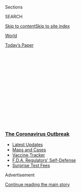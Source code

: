 <div id="app">

<div>

<div>

<div>

<div class="NYTAppHideMasthead css-1q2w90k e1suatyy0">

<div class="section css-ui9rw0 e1suatyy2">

<div class="css-eph4ug er09x8g0">

<div class="css-6n7j50">

</div>

<span class="css-1dv1kvn">Sections</span>

<div class="css-10488qs">

<span class="css-1dv1kvn">SEARCH</span>

</div>

[Skip to content](#site-content)[Skip to site
index](#site-index)

</div>

<div id="masthead-section-label" class="css-1wr3we4 eaxe0e00">

[World](https://www.nytimes3xbfgragh.onion/section/world)

</div>

<div class="css-10698na e1huz5gh0">

</div>

</div>

<div id="masthead-bar-one" class="section hasLinks css-15hmgas e1csuq9d3">

<div class="css-uqyvli e1csuq9d0">

</div>

<div class="css-1uqjmks e1csuq9d1">

</div>

<div class="css-9e9ivx">

[](https://myaccount.nytimes3xbfgragh.onion/auth/login?response_type=cookie&client_id=vi)

</div>

<div class="css-1bvtpon e1csuq9d2">

[Today’s
Paper](https://www.nytimes3xbfgragh.onion/section/todayspaper)

</div>

</div>

</div>

</div>

<div data-aria-hidden="false">

<div id="site-content" data-role="main">

<div>

<div class="css-1aor85t" style="opacity:0.000000001;z-index:-1;visibility:hidden">

<div class="css-1hqnpie">

<div class="css-epjblv">

<span class="css-17xtcya">[World](/section/world)</span><span class="css-x15j1o">|</span><span class="css-fwqvlz">Covid-19
Live Updates: Political Appointees Meddled in C.D.C.’s ‘Holiest of the
Holy’ Health
Reports</span>

</div>

<div class="css-k008qs">

<div class="css-1iwv8en">

<span class="css-18z7m18"></span>

<div>

</div>

</div>

<span class="css-1n6z4y">https://nyti.ms/3bZ2zNy</span>

<div class="css-1705lsu">

<div class="css-4xjgmj">

<div class="css-4skfbu" data-role="toolbar" data-aria-label="Social Media Share buttons, Save button, and Comments Panel with current comment count" data-testid="share-tools">

  - 
  - 
  - 
  - 
    
    <div class="css-6n7j50">
    
    </div>

  - 

</div>

</div>

</div>

</div>

</div>

</div>

<div class="css-13pd83m">

<div class="css-l9svim">

### [<span class="css-pa1jbp"><span class="css-1rxm0ex">The Coronavirus</span><span class="css-1rxm0ex"> Outbreak</span></span>](https://www.nytimes3xbfgragh.onion/news-event/coronavirus?name=styln-coronavirus&region=TOP_BANNER&block=storyline_menu_recirc&action=click&pgtype=Article&impression_id=22545620-f52c-11ea-a21f-29f6111ec990&variant=undefined)

  - <span class="css-1qkutce">[Latest
    Updates](https://www.nytimes3xbfgragh.onion/2020/09/12/world/covid-19-coronavirus.html?name=styln-coronavirus&region=TOP_BANNER&block=storyline_menu_recirc&action=click&pgtype=Article&impression_id=22547d30-f52c-11ea-a21f-29f6111ec990&variant=undefined)</span>
  - <span class="css-1qkutce">[Maps and
    Cases](https://www.nytimes3xbfgragh.onion/interactive/2020/us/coronavirus-us-cases.html?name=styln-coronavirus&region=TOP_BANNER&block=storyline_menu_recirc&action=click&pgtype=Article&impression_id=2254a440-f52c-11ea-a21f-29f6111ec990&variant=undefined)</span>
  - <span class="css-1qkutce">[Vaccine
    Tracker](https://www.nytimes3xbfgragh.onion/interactive/2020/science/coronavirus-vaccine-tracker.html?name=styln-coronavirus&region=TOP_BANNER&block=storyline_menu_recirc&action=click&pgtype=Article&impression_id=2254cb50-f52c-11ea-a21f-29f6111ec990&variant=undefined)</span>
  - <span class="css-1qkutce">[F.D.A. Regulators’
    Self-Defense](https://www.nytimes3xbfgragh.onion/2020/09/10/us/politics/fda-coronavirus-vaccine.html?name=styln-coronavirus&region=TOP_BANNER&block=storyline_menu_recirc&action=click&pgtype=Article&impression_id=2254cb51-f52c-11ea-a21f-29f6111ec990&variant=undefined)</span>
  - <span class="css-1qkutce">[Surprise Test
    Fees](https://www.nytimes3xbfgragh.onion/2020/09/09/upshot/coronavirus-surprise-test-fees.html?name=styln-coronavirus&region=TOP_BANNER&block=storyline_menu_recirc&action=click&pgtype=Article&impression_id=2254cb52-f52c-11ea-a21f-29f6111ec990&variant=undefined)</span>

</div>

</div>

<div id="top-wrapper" class="css-1sy8kpn">

<div id="top-slug" class="css-l9onyx">

Advertisement

</div>

[Continue reading the main
story](#after-top)

<div class="ad top-wrapper" style="text-align:center;height:100%;display:block;min-height:250px">

<div id="top" class="place-ad" data-position="top" data-size-key="top">

</div>

</div>

<div id="after-top">

</div>

</div>

<div id="sponsor-wrapper" class="css-1hyfx7x">

<div id="sponsor-slug" class="css-19vbshk">

Supported by

</div>

[Continue reading the main
story](#after-sponsor)

<div id="sponsor" class="ad sponsor-wrapper" style="text-align:center;height:100%;display:block">

</div>

<div id="after-sponsor">

</div>

</div>

<div class="css-14oxmzc edomiq20">

<div class="css-40v4b6">

<span class="css-sgss5">LIVE UPDATES</span>

</div>

<span>Updated </span>

<div class="css-ki347z">

<span class="css-1656jku">Sept. 12, 2020, 2:53 p.m.
ET</span><span class="css-xwx5dt"></span>

</div>

<span class="css-1dv1kvn" data-aria-live="polite">Sept. 12, 2020, 2:53
p.m.
ET</span>

</div>

<div class="css-1vkm6nb ehdk2mb0">

# Covid-19 Live Updates: Political Appointees Meddled in C.D.C.’s ‘Holiest of the Holy’ Health Reports

</div>

AstraZeneca’s vaccine trials resume in Britain after a safety
review.<span class="css-8l6xbc evw5hdy0"> </span>A new study showed that
children infected in child-care, some asymptomatic, spread the virus to
their families.

<div class="css-192lewg e1oheyly0">

Right Now

Officials in North Dakota reported more than 460 new cases, its
single-day record, and West Virginia, which has had one of the lowest
per capita rates of cases in the U.S., also hit a record, with more than
340
cases.

</div>

<div class="section meteredContent css-1r7ky0e" name="articleBody" itemprop="articleBody">

<div class="css-19qgada">

### Here’s what you need to know:

  - [Trump appointees at the Health and Human Services Department have
    meddled in the C.D.C.’s weekly disease reports.](#link-472a891e)
  - [AstraZeneca’s vaccine trials are resuming after a safety review,
    but only in Britain.](#link-42324357)
  - [A Utah study reports that children infected in child-care spread
    the virus to their households.](#link-5e5e617e)
  - [‘A nightmare’: Those who battled Covid-19’s first wave at Brooklyn
    Hospital reflect as they brace for a
    second.<span class="css-8l6xbc evw5hdy0"> </span>](#link-4f963cde)
  - [Protests grow over New Zealand’s continued lockdown
    measures.](#link-5489dc38)
  - [How has the pandemic affected people’s honesty?](#link-6ba08dd2)
  - [Canada reports zero Covid-19 deaths in a 24-hour
    period.](#link-2e6d7d13)

</div>

<div class="css-79elbk" data-testid="photoviewer-wrapper">

<div class="css-z3e15g" data-testid="photoviewer-wrapper-hidden">

</div>

<div class="css-1a48zt4 ehw59r15" data-testid="photoviewer-children">

![<span class="css-16f3y1r e13ogyst0" data-aria-hidden="true">Michael
Caputo, a Republican political operative and former Trump campaign
official, was installed by the White House as the top spokesman at the
Department of Health and Human Services in
April. </span><span class="css-cnj6d5 e1z0qqy90" itemprop="copyrightHolder"><span class="css-1ly73wi e1tej78p0">Credit...</span><span>Mark
Wilson/Getty
Images</span></span>](https://static01.graylady3jvrrxbe.onion/images/2020/09/12/us/12virus-briefing-cdc-lede/12virus-briefing-cdc-lede-articleLarge.jpg?quality=75&auto=webp&disable=upscale)

</div>

</div>

<div class="css-1fanzo5 StoryBodyCompanionColumn">

<div class="css-53u6y8">

## 

<div id="link-472a891e" class="css-105iojl">

</div>

<div>

<span height="1"></span>

</div>

Trump appointees at the Health and Human Services Department have
meddled in the C.D.C.’s weekly disease reports.

Political appointees at the Department of Health and Human Services have
repeatedly asked the Centers for Disease Control and Prevention to
revise, delay and even scuttle reports on the coronavirus that they
believed were unflattering to President Trump.

Current and former senior health officials with direct knowledge of
phone calls, emails and other communication between the agencies
confirmed on Saturday [a report in
Politico](https://www.politico.com/news/2020/09/11/exclusive-trump-officials-interfered-with-cdc-reports-on-covid-19-412809)
late Friday that the C.D.C.’s public Morbidity and Mortality Weekly
Reports have been targeted by senior officials in the Health and Human
Services’ communications office.

The reports, which one former top health official called the “holiest of
the holy” in agency literature, are written largely for scientists and
public health experts, to update them on trends in infectious diseases,
not only the coronavirus<span class="css-8l6xbc evw5hdy0"> </span>but
also other outbreaks around the country. They are guarded so closely by
agency staff that political appointees only see them just before they
are published.

The reports became the subject of intense scrutiny this summer by
Michael Caputo, a Republican political operative and former Trump
campaign official the White House<span class="css-8l6xbc evw5hdy0">
</span>[installed as the top
spokesman](https://www.nytimes3xbfgragh.onion/2020/04/16/us/politics/michael-caputo-hhs.html)
at the department<span class="css-8l6xbc evw5hdy0"> </span>in April,
despite his having no background in health.

</div>

</div>

<div class="css-1fanzo5 StoryBodyCompanionColumn">

<div class="css-53u6y8">

Mr. Caputo himself said on Saturday the Politico’s report was largely
accurate, but he denied that there was any overt pressure involved. He
said that the primary person involved in critiquing the reports, Paul
Alexander, an assistant professor of health research at McMaster
University in Canada whom<span class="css-8l6xbc evw5hdy0"> </span>he
hired to advise<span class="css-8l6xbc evw5hdy0"> </span>him on the
science of the pandemic, simply offered direct reactions to the drafts
of the C.D.C.’s Morbidity and Mortality Weekly Reports.

“He digs into these M.M.W.R.s and makes his position known, and his
position isn’t popular with the career scientists sometimes,” Mr. Caputo
said of Mr. Alexander. “That’s called science. Disagreement is science.
Nobody has been ever ordered to do anything. Some changes have been
accepted, most have been rejected. It’s my understanding that that’s how
science is played.”

In emails obtained by Politico and confirmed to The Times by a health
official with direct knowledge of them, Mr. Alexander accused C.D.C.
scientists of attempting to “hurt the president,” referring to the
weekly reports as “hit pieces on the administration.” Mr. Alexander
asked Dr. Robert R. Redfield, the C.D.C. director, to edit reports that
had already been published that he believed overstated the risks of the
virus for children and undermined the administration’s efforts to
encourage school reopenings.

The meddling from H.H.S. concerned Dr. Redfield, according to one former
senior health official, who often pushed back when Mr. Caputo called to
pester him about the reports.

</div>

</div>

<div class="css-1fanzo5 StoryBodyCompanionColumn">

<div class="css-53u6y8">

Inside the C.D.C., employees expressed outrage and demoralization on
Saturday over the reports of
interference.

</div>

</div>

<div>

</div>

<div id="virus-dashboard-promo-article" class="section interactive-content interactive-size-scoop css-174j8de" data-id="100000007209771">

<div class="css-17ih8de interactive-body" data-sourceid="100000007209771">

<div id="g-2020-03-16-coronavirus-maps-embed" class="g-story g-freebird g-max-limit" data-prd-dropzone-below-masthead="100000006938224" data-preview-slug="2020-03-16-coronavirus-maps">

<div class="g-asset g-svelte g-article-embed-dashboard" style="max-width: 1200px">

<div class="g-svelte" data-component="1">

<div class="dashboard svelte-18urhxx">

## [Tracking the Coronavirus ›](https://www.nytimes3xbfgragh.onion/interactive/2020/us/coronavirus-us-cases.html)

<div class="grid svelte-18urhxx">

<div class="section svelte-18urhxx">

[](https://www.nytimes3xbfgragh.onion/interactive/2020/us/coronavirus-us-cases.html)

<table>
<colgroup>
<col style="width: 25%" />
<col style="width: 25%" />
<col style="width: 25%" />
<col style="width: 25%" />
</colgroup>
<thead>
<tr class="header">
<th><strong>United States ›</strong></th>
<th>On Sept. 11</th>
<th>14-day<br />
change</th>
<th>Trend</th>
</tr>
</thead>
<tbody>
<tr class="odd">
<td>New cases</td>
<td>47,646</td>
<td>–17%</td>
<td><div class="chart-container svelte-17tqmls" style="color: #cc0000">

</div></td>
</tr>
<tr class="even">
<td>New deaths</td>
<td>1,224</td>
<td>–20%</td>
<td><div class="chart-container svelte-17tqmls" style="color: #333">

</div></td>
</tr>
</tbody>
</table>

</div>

<div class="section charts-wrapper svelte-18urhxx">

<div class="rising">

### Where cases are **highest** per capita

<div class="state-grid svelte-1k2jhqw">

[](https://www.nytimes3xbfgragh.onion/interactive/2020/us/north-dakota-coronavirus-cases.html)

<div class="chart-container svelte-1k2jhqw">

</div>

N.D.
[](https://www.nytimes3xbfgragh.onion/interactive/2020/us/south-dakota-coronavirus-cases.html)

<div class="chart-container svelte-1k2jhqw">

</div>

S.D.
[](https://www.nytimes3xbfgragh.onion/interactive/2020/us/missouri-coronavirus-cases.html)

<div class="chart-container svelte-1k2jhqw">

</div>

Mo.
[](https://www.nytimes3xbfgragh.onion/interactive/2020/us/iowa-coronavirus-cases.html)

<div class="chart-container svelte-1k2jhqw">

</div>

Iowa
[](https://www.nytimes3xbfgragh.onion/interactive/2020/us/arkansas-coronavirus-cases.html)

<div class="chart-container svelte-1k2jhqw">

</div>

Ark.
[](https://www.nytimes3xbfgragh.onion/interactive/2020/us/oklahoma-coronavirus-cases.html)

<div class="chart-container svelte-1k2jhqw">

</div>

Okla.
[](https://www.nytimes3xbfgragh.onion/interactive/2020/us/tennessee-coronavirus-cases.html)

<div class="chart-container svelte-1k2jhqw">

</div>

Tenn.
[](https://www.nytimes3xbfgragh.onion/interactive/2020/us/alabama-coronavirus-cases.html)

<div class="chart-container svelte-1k2jhqw">

</div>

Ala.
[](https://www.nytimes3xbfgragh.onion/interactive/2020/us/wisconsin-coronavirus-cases.html)

<div class="chart-container svelte-1k2jhqw">

</div>

Wis.
[](https://www.nytimes3xbfgragh.onion/interactive/2020/us/kansas-coronavirus-cases.html)

<div class="chart-container svelte-1k2jhqw">

</div>

Kan.
[](https://www.nytimes3xbfgragh.onion/interactive/2020/us/nebraska-coronavirus-cases.html)

<div class="chart-container svelte-1k2jhqw">

</div>

Neb.
[](https://www.nytimes3xbfgragh.onion/interactive/2020/us/south-carolina-coronavirus-cases.html)

<div class="chart-container svelte-1k2jhqw">

</div>

S.C.

</div>

</div>

</div>

<div class="section svelte-18urhxx">

<div class="maps svelte-1o24jha">

[](https://www.nytimes3xbfgragh.onion/interactive/2020/us/coronavirus-us-cases.html)

### U.S. hot spots ›

![US coronavirus
cases](https://static01.graylady3jvrrxbe.onion/newsgraphics/2020/03/16/coronavirus-maps/dc9015512110e68e5a8253678d9addff3b2167f7/images/orphan_usa-threeByTwoSmallAt2X.png)
[](https://www.nytimes3xbfgragh.onion/interactive/2020/us/covid-college-cases-tracker.html)

### College cases ›

![Worldwide coronavirus
cases](https://static01.graylady3jvrrxbe.onion/newsgraphics/2020/03/16/coronavirus-maps/dc9015512110e68e5a8253678d9addff3b2167f7/images/orphan_colleges-threeByTwoSmallAt2X.png)

</div>

</div>

</div>

</div>

</div>

</div>

</div>

</div>

</div>

<div class="css-1fanzo5 StoryBodyCompanionColumn">

<div class="css-53u6y8">

## 

<div id="link-42324357" class="css-105iojl">

</div>

<div>

<span height="1"></span>

</div>

AstraZeneca’s vaccine trials are resuming after a safety review, but
only in
Britain.

</div>

</div>

<div class="css-79elbk" data-testid="photoviewer-wrapper">

<div class="css-z3e15g" data-testid="photoviewer-wrapper-hidden">

</div>

<div class="css-1a48zt4 ehw59r15" data-testid="photoviewer-children">

<div class="css-1xdhyk6 erfvjey0">

<span class="css-1ly73wi e1tej78p0">Image</span>

<div class="css-zjzyr8">

<div data-testid="lazyimage-container" style="height:257.77777777777777px">

</div>

</div>

</div>

<span class="css-16f3y1r e13ogyst0" data-aria-hidden="true">A laboratory
technician on Friday at an Italian vaccine manufacturing facility near
Rome on Friday. The manufacturer, Catalent Biologics, is preparing for
large-scale production and packaging in the event that the vaccine being
worked on by AstraZenaca and Oxford University is
approved. </span><span class="css-cnj6d5 e1z0qqy90" itemprop="copyrightHolder"><span class="css-1ly73wi e1tej78p0">Credit...</span><span>Vincenzo
Pinto/Agence France-Presse — Getty Images</span></span>

</div>

</div>

<div class="css-1fanzo5 StoryBodyCompanionColumn">

<div class="css-53u6y8">

The University of Oxford said it was moving ahead in the United Kingdom
with trials of a coronavirus vaccine it developed in partnership with
the pharmaceutical company AstraZeneca, after passing a safety review
that was prompted when a participant in the United Kingdom appeared to
have developed a serious neurological condition.

The trials were placed on hold less than a week ago, as researchers
[investigated](Http://www.nytimes3xbfgragh.onion/2020/09/08/health/coronavirus-astrazeneca-vaccine-safety.html)
whether the vaccine may have been the cause. A safety panel reviewed the
findings and notified the government’s Medicines Health Regulatory
Authority, which then confirmed it was safe to restart the trials in
Britain.

A statement from the university on Saturday did not mention the
prospects for trials that have been suspended held in India, Brazil,
South Africa and the United States.

The statement also did not offer any clarity about the patient’s
condition. “We cannot disclose medical information about the illness for
reasons of participant
confidentiality,”<span class="css-8l6xbc evw5hdy0"> </span>the
statement said. [A statement from
AstraZeneca](https://www.astrazeneca.com/media-centre/press-releases/2020/covid-19-vaccine-azd1222-clinical-trials-resumed-in-the-uk.html)
added that the relevant information would be shared with “all trial
investigators and participants” and would also “be disclosed on global
clinical registries, according to the clinical trial and regulatory
standards.”

</div>

</div>

<div class="css-1fanzo5 StoryBodyCompanionColumn">

<div class="css-53u6y8">

To date, roughly 18,000 individuals worldwide have already received this
particular vaccine.<span class="css-8l6xbc evw5hdy0"> </span>AstraZeneca
is one of just three companies with vaccines in late-stage clinical
trials in the United States.

While late-stage trials are designed to test whether vaccines are indeed
safe across large populations, the university said it anticipated that
some participants would experience adverse effects.

<div id="NYT_MAIN_CONTENT_1_REGION" class="css-9tf9ac">

<div>

</div>

</div>

“In large trials such as this, it is expected that some participants
will become unwell and every case must be carefully evaluated to ensure
careful assessment of safety,” it [said in a
statement](https://covid19vaccinetrial.co.uk/trial-resumes).

Scientists largely [praised AstraZeneca’s
decision](https://www.nytimes3xbfgragh.onion/2020/09/10/health/covid-astrazeneca-vaccine-trans.html)
to pause trials and defer to a thorough review by an independent board
of experts. The suspension appeared to be the second time that
AstraZeneca has halted vaccine trials because of questions surrounding
severe neurological symptoms in
recipients.

</div>

</div>

<div class="css-1sngw6j">

[](https://www.nytimes3xbfgragh.onion/interactive/2020/science/coronavirus-vaccine-tracker.html)

<div class="css-1eoytci">

![](https://static01.graylady3jvrrxbe.onion/images/2020/09/10/us/coronavirus-vaccine-tracker-promo-1599751853248/coronavirus-vaccine-tracker-promo-1599751853248-articleLarge.png)

</div>

<div class="css-1rha1bf">

## Coronavirus Vaccine Tracker

A look at all the vaccines that have reached trials in humans.

</div>

</div>

<div class="css-1fanzo5 StoryBodyCompanionColumn">

<div class="css-53u6y8">

## 

<div id="link-5e5e617e" class="css-105iojl">

</div>

<div>

<span height="1"></span>

</div>

A Utah study reports that children infected in child-care spread the
virus to their
households.

</div>

</div>

<div class="css-79elbk" data-testid="photoviewer-wrapper">

<div class="css-z3e15g" data-testid="photoviewer-wrapper-hidden">

</div>

<div class="css-1a48zt4 ehw59r15" data-testid="photoviewer-children">

<div class="css-1xdhyk6 erfvjey0">

<span class="css-1ly73wi e1tej78p0">Image</span>

<div class="css-zjzyr8">

<div data-testid="lazyimage-container" style="height:257.77777777777777px">

</div>

</div>

</div>

<span class="css-16f3y1r e13ogyst0" data-aria-hidden="true">A teacher
directs students in the library at Freedom Preparatory Academy on
Thursday in Provo,
Utah.</span><span class="css-cnj6d5 e1z0qqy90" itemprop="copyrightHolder"><span class="css-1ly73wi e1tej78p0">Credit...</span><span>George
Frey/Agence France-Presse — Getty Images</span></span>

</div>

</div>

<div class="css-1fanzo5 StoryBodyCompanionColumn">

<div class="css-53u6y8">

A [report](https://www.cdc.gov/mmwr/volumes/69/wr/mm6937e3.htm)
published Friday by the Centers for Disease Control and Prevention found
that young children at three child-care facilities in Utah transmitted
the virus to staff members, family and the surrounding community, even
while some of the children were asymptomatic.

</div>

</div>

<div class="css-1fanzo5 StoryBodyCompanionColumn">

<div class="css-53u6y8">

The findings undermine some previous assertions about the likelihood
that the very young could spread the virus.
[Studies](https://www.nytimes3xbfgragh.onion/2020/07/18/health/coronavirus-children-schools.html#:~:text=A%20large%20new%20study%20from,as%20well%20as%20adults%20do)
from South Korea and other countries have suggested that children under
10 are less likely to spread the virus than adults.

The new research, published Friday, traced cases at three Salt Lake City
facilities, including one in which an 8-month-old contracted the virus
and transmitted it to both parents.

Researchers reviewed the contact-tracing data related to outbreaks at
the child-care facilities between April 1 and July 10. The study found
that during that time at least 184 people, 74 adults and 110 children,
had been exposed to someone with the virus in those facilities. At two
of the facilities, the children were all younger than 10; the third had
an age range up to 13.

Of the 184 people exposed, 31 later tested positive for the virus,
including 13 children.<span class="css-8l6xbc evw5hdy0"> </span>The
study reported that 12 of those children had passed the virus along to
at least 12 of their 46 contacts outside the centers. “Six of these
cases occurred in mothers and three in siblings of the pediatric
patients,” the study said. At least one parent was hospitalized.

The study had several critical limitations:

  - The source of an outbreak at one of the facilities was never found,
    making it impossible to determine if transmission can be attributed
    to the facility or to general community spread.

<!-- end list -->

  - The testing strategy changed over time. For at least part of the
    study only symptomatic individuals were tested, which may have led
    to an undercount of cases.

  - Each of the three facilities was closed for some portion of the
    study period, during a statewide lockdown, limiting is use in
    suggesting patterns for child-care facilities at large.

Between April and July 10, when the study was conducted, guidance from
public health experts shifted drastically, most notably regarding face
coverings. In Utah, a mask mandate was not issued until July 23 and
[never applied to “children in a child-care
setting.”](https://governor.utah.gov/wp-content/uploads/sites/40/2020/07/EO-2020-45-Extending-Face-Coverings-Requirement-in-State-Facilities.pdf)

The study’s authors recommended that workers at child-care facilities
wear masks at all times, especially when children are too young to wear
them, and emphasized the importance of regular testing with timely
results.

</div>

</div>

<div>

</div>

<div class="css-1fanzo5 StoryBodyCompanionColumn">

<div class="css-53u6y8">

## 

<div id="link-4f963cde" class="css-105iojl">

</div>

<div>

<span height="1"></span>

</div>

‘A nightmare’: Those who battled Covid-19’s first wave at Brooklyn
Hospital reflect as they brace for a
second.<span class="css-8l6xbc evw5hdy0">
</span>

</div>

</div>

<div class="css-79elbk" data-testid="photoviewer-wrapper">

<div class="css-z3e15g" data-testid="photoviewer-wrapper-hidden">

</div>

<div class="css-1a48zt4 ehw59r15" data-testid="photoviewer-children">

<div class="css-1xdhyk6 erfvjey0">

<span class="css-1ly73wi e1tej78p0">Image</span>

<div class="css-zjzyr8">

<div data-testid="lazyimage-container" style="height:257.77777777777777px">

</div>

</div>

</div>

<span class="css-16f3y1r e13ogyst0" data-aria-hidden="true">Anna
Markovinovic is a nurse in the Neonatal Intensive Care Unit at The
Brooklyn Hospital Center in New
York.</span><span class="css-cnj6d5 e1z0qqy90" itemprop="copyrightHolder"><span class="css-1ly73wi e1tej78p0">Credit...</span><span>Victor
J. Blue for The New York Times</span></span>

</div>

</div>

<div class="css-1fanzo5 StoryBodyCompanionColumn">

<div class="css-53u6y8">

During the surge of Covid-19 cases this spring that filled the Brooklyn
Hospital Center’s emergency room and intensive care unit with the
critically ill and the dying, the staff went in day after day, trying to
save as many lives as they could.

A photographer for The Times, Victor J. Blue, created a series of
portraits of these hospital workers during that grueling first wave. He
and Sheri Fink, the reporter who spent days inside the hospital then,
later interviewed them with a colleague, Catrin Einhorn, as they braced
for a second wave.

From the doctors and nurses to the workers serving behind the scenes,
all [understood their roles were both critical and potentially
fatal](https://www.nytimes3xbfgragh.onion/2020/09/11/nyregion/coronavirus-brooklyn-hospital-workers.html).
Fighting the pandemic required sacrifice and courage from workers of all
stripes, in the laundry room and the supply depot, the laboratory and
the security desk, all the way to the chief executive’s office.

Many spoke in battle metaphors. The virus seemed to come from all sides,
they said, and threatened to spare no one. They talked about the front
line, and being called to duty, and “training for war.”

“Even when I think about it right now,” said Dr. Kiran Zaman, a critical
care fellow, “it gives me goosebumps. It was a very scary, very
overwhelming experience. It was a nightmare.”

</div>

</div>

<div>

</div>

<div class="css-1fanzo5 StoryBodyCompanionColumn">

<div class="css-53u6y8">

## 

<div id="link-5489dc38" class="css-105iojl">

</div>

<div>

<span height="1"></span>

</div>

Protests grow over New Zealand’s continued lockdown measures.

</div>

</div>

![<span class="css-16f3y1r e13ogyst0">More than 1,000 demonstrators
marched in Auckland, New Zealand, on Saturday to oppose the country’s
lingering coronavirus lockdown
measures.</span><span class="css-cch8ym"><span class="css-1dv1kvn">Credit</span><span class="css-cnj6d5 e1z0qqy90" itemprop="copyrightHolder"><span class="css-1ly73wi e1tej78p0">Credit...</span><span>Associated
Press</span></span></span>](https://static01.graylady3jvrrxbe.onion/images/2020/09/12/video/12vid-NZ-protest-still/12vid-NZ-protest-still-videoSixteenByNineJumbo1600.jpg)

<div class="css-1fanzo5 StoryBodyCompanionColumn">

<div class="css-53u6y8">

More than 1,000 protesters gathered in Auckland, New Zealand, on
Saturday for a “freedom rally” aimed at opposing the country’s lingering
lockdown — a demonstration that included a woman who, for critics of the
lockdown, has come to exemplify the harshness of the nation’s approach
to the pandemic.

Known simply as LK, the woman was sentenced last month to 14 days in
jail for leading her three children out of a quarantine facility to
attend a funeral for the children’s father after they had tested
negative for the virus. On Saturday, she appeared but did not speak.

“She is one New Zealander who has suffered a considerable loss because
of the government’s responses to Covid-19,” said one of the day’s
speakers.

Auckland is still under Alert Level 2.5, meaning that social gatherings
of more than 10 people are not allowed.

But with only two new cases of community transmission reported on
Saturday — and 108 active cases nationwide — critics are questioning
whether the New Zealand government has been too slow to ease
restrictions. Weekly protests against the lockdown have been growing.

“We want our rights and freedom back,” Jami-Lee Ross, a leader of
Advance NZ, a new fringe political party that says it stands for freedom
and sovereignty. He told the crowd that living in lockdown was “wrong
and needed to stop.”

</div>

</div>

<div class="css-1fanzo5 StoryBodyCompanionColumn">

<div class="css-53u6y8">

The authorities were mostly passive. As the crowd marched peacefully
through downtown Auckland, carrying signs and chanting “we do not
consent,” police officers wearing masks simply watched.

## 

<div id="link-6ba08dd2" class="css-105iojl">

</div>

<div>

<span height="1"></span>

</div>

How has the pandemic affected people’s
honesty?

</div>

</div>

<div class="css-79elbk" data-testid="photoviewer-wrapper">

<div class="css-z3e15g" data-testid="photoviewer-wrapper-hidden">

</div>

<div class="css-1a48zt4 ehw59r15" data-testid="photoviewer-children">

<div class="css-1xdhyk6 erfvjey0">

<span class="css-1ly73wi e1tej78p0">Image</span>

<div class="css-zjzyr8">

<div data-testid="lazyimage-container" style="height:253.91111111111113px">

</div>

</div>

</div>

<span class="css-16f3y1r e13ogyst0" data-aria-hidden="true">A recent
study found that U.S. adults who believed they had contracted the
coronavirus couldn’t always be counted on to be honest about their
symptoms.</span><span class="css-cnj6d5 e1z0qqy90" itemprop="copyrightHolder"><span class="css-1ly73wi e1tej78p0">Credit...</span><span>Jose
Luis Magana/Associated Press</span></span>

</div>

</div>

<div class="css-1fanzo5 StoryBodyCompanionColumn">

<div class="css-53u6y8">

A recent Brock University study of 451 adults ages 20 to 82 in the
United States found that people who believed they had contracted the
coronavirus weren’t always honest about it. Thirty-four percent of
participants who had tested positive said they had denied having
symptoms when asked by others, and 55 percent reported some level of
concealment of their symptoms.

Twenty-five percent of participants reported that they had in some way
concealed their physical distancing practices. That rate increased among
those with Covid-19, according to the study, [published last month in
The Journal of Health
Psychology](https://journals.sagepub.com/doi/10.1177/1359105320951603).

Women were more likely to disclose health symptoms than men were,
researchers said, and older adults were more honest about their virus
status and behaviors.

But the exact reasoning behind lying during the pandemic is complicated
and may be related to the environment, according to David M. Castro, a
psychotherapist and adjunct professor of psychology at Adelphi
University and the City College of New York.

“I think that so much is barred from someone right now,” Dr. Castro
said. “There’s a lot of loneliness, a lot of depression stemming from
loneliness.”

</div>

</div>

<div class="css-1fanzo5 StoryBodyCompanionColumn">

<div class="css-53u6y8">

Robert Feldman, a professor of psychological and brain sciences at the
University of Massachusetts Amherst and author of “[The Liar in Your
Life: The Way to Truthful
Relationships](https://www.hachettebookgroup.com/titles/robert-feldman/the-liar-in-your-life/9780446552196/),”
said his research showed that people typically tell three lies within
the first 10 minutes of meeting someone else.

“It’s part of what we do as members of society,” he said. “We tell
people that we’re feeling well when we’re not feeling so well.”

</div>

</div>

<div>

</div>

<div class="css-1fanzo5 StoryBodyCompanionColumn">

<div class="css-53u6y8">

GLOBAL ROUNDUP

## 

<div id="link-2e6d7d13" class="css-105iojl">

</div>

<div>

<span height="1"></span>

</div>

Canada reports zero Covid-19 deaths in a 24-hour
period.

</div>

</div>

<div class="css-79elbk" data-testid="photoviewer-wrapper">

<div class="css-z3e15g" data-testid="photoviewer-wrapper-hidden">

</div>

<div class="css-1a48zt4 ehw59r15" data-testid="photoviewer-children">

<div class="css-1xdhyk6 erfvjey0">

<span class="css-1ly73wi e1tej78p0">Image</span>

<div class="css-zjzyr8">

<div data-testid="lazyimage-container" style="height:259.06666666666666px">

</div>

</div>

</div>

<span class="css-16f3y1r e13ogyst0" data-aria-hidden="true">Waiting to
enter a coronavirus testing clinic in Montreal on
Monday.</span><span class="css-cnj6d5 e1z0qqy90" itemprop="copyrightHolder"><span class="css-1ly73wi e1tej78p0">Credit...</span><span>Graham
Hughes/The Canadian Press, via Associated Press</span></span>

</div>

</div>

<div class="css-1fanzo5 StoryBodyCompanionColumn">

<div class="css-53u6y8">

Canada reported zero deaths linked to Covid-19 in a 24-hour period on
Friday night, according to government data, even as the number of new
cases in the country has ticked slowly upward as [restrictions
ease](https://www.nytimes3xbfgragh.onion/2020/06/26/world/canada/canada-reopens-but-little-returns-to-the-old-ways.html)
and [schools
reopen](https://www.nytimes3xbfgragh.onion/reuters/2020/09/03/us/03reuters-health-coronavirus-canada-education.html)
for in-person classes.

There had been at least 135,600 confirmed coronavirus cases in Canada as
of Friday evening, [according to the
government](https://www.nytimes3xbfgragh.onion/interactive/2020/world/canada/canada-coronavirus-cases.html).
The number of new cases being reported daily has fallen significantly
from an early May peak of nearly 3,000 cases, and now averages a few
hundred a day. But as of Thursday, the average number of new daily cases
was up nearly 50 percent compared with a few weeks earlier.

Four Canadian provinces — Alberta, British Columbia, Ontario and Quebec
— account for most of the cases that the country has reported over the
past week. Those provinces also accounted for all of the 23 virus-deaths
reported over the same period. This week, Ontario, Canada’s most
populous province, said it would take a four-week “pause” before
considering loosening restrictions or allowing further economic
reopening.

</div>

</div>

<div class="css-1fanzo5 StoryBodyCompanionColumn">

<div class="css-53u6y8">

Canada has previously reported zero Covid-19 deaths in 24-hour periods,
although measuring that can be imprecise because of delays in reporting.
The average number of daily reported deaths over the past week is three.

In the United States, as of Thursday the average number of daily
reported deaths over the past week was 702.

Other pandemic developments around the world:

  - **India** again broke a record for daily new cases, reporting 97,750
    on Saturday, [according to a Times
    database](https://www.nytimes3xbfgragh.onion/interactive/2020/world/asia/india-coronavirus-cases.html).
    The previous record, set Friday, was 96,551.

## 

<div id="link-52626321" class="css-105iojl">

</div>

<div>

<span height="1"></span>

</div>

When film festivals require social distance, generating a buzz is tough
for smaller
productions.

</div>

</div>

<div class="css-79elbk" data-testid="photoviewer-wrapper">

<div class="css-z3e15g" data-testid="photoviewer-wrapper-hidden">

</div>

<div class="css-1a48zt4 ehw59r15" data-testid="photoviewer-children">

<div class="css-1xdhyk6 erfvjey0">

<span class="css-1ly73wi e1tej78p0">Image</span>

<div class="css-zjzyr8">

<div data-testid="lazyimage-container" style="height:257.77777777777777px">

</div>

</div>

</div>

<span class="css-16f3y1r e13ogyst0" data-aria-hidden="true">“Concrete
Cowboy” had its debut this week in a Los Angeles parking
lot.  </span><span class="css-cnj6d5 e1z0qqy90" itemprop="copyrightHolder"><span class="css-1ly73wi e1tej78p0">Credit...</span><span>Alex
Welsh for The New York Times</span></span>

</div>

</div>

<div class="css-1fanzo5 StoryBodyCompanionColumn">

<div class="css-53u6y8">

About 70 cars crammed into a downtown Los Angeles parking lot surrounded
by high rises and a smattering of food trucks on Thursday night to watch
“Concrete Cowboy,” a father-son film starring Idris Elba and set in
northern Philadelphia’s Black cowboy community.

In terms of movie premieres, it was unorthodox.

“It is a dream come true,” Ricky Staub, the 37-year-old white filmmaker
making his directorial debut, said while standing in front of a huge
screen. “I don’t know when you dream of releasing your movie it’s at a
drive-in, but I never dreamed that my first movie would be an all-Black
western set in Philly.”

Mr. Staub had ambitious plans when “Concrete Cowboy” landed coveted
spots in the Telluride and Toronto film festivals. The plans all changed
when Telluride was canceled because of the pandemic and Toronto opted
for a hybrid model that features in-person screenings for Canadian
audiences and a virtual version for everyone else.

For small indie films like “Concrete Cowboy,” the loss of traditional
film festivals means not having a chance to build word-of-mouth momentum
that could be the difference between becoming an unlikely Oscar darling
or another also-ran in the video-on-demand market.

</div>

</div>

<div class="css-1fanzo5 StoryBodyCompanionColumn">

<div class="css-53u6y8">

At the Venice Film Festival, held in person with certain safety
restrictions, “One Night in Miami” — the directorial debut of the
Oscar-winning actress Regina King — has already generated early awards
chatter. Amazon recently bought it in a bidding war.

</div>

</div>

<div>

</div>

<div class="css-1fanzo5 StoryBodyCompanionColumn">

<div class="css-53u6y8">

## 

<div id="link-73bbaf5" class="css-105iojl">

</div>

<div>

<span height="1"></span>

</div>

How China brought nearly 200 million students back to
school.

</div>

</div>

<div class="css-79elbk" data-testid="photoviewer-wrapper">

<div class="css-z3e15g" data-testid="photoviewer-wrapper-hidden">

</div>

<div class="css-1a48zt4 ehw59r15" data-testid="photoviewer-children">

<div class="css-1xdhyk6 erfvjey0">

<span class="css-1ly73wi e1tej78p0">Image</span>

<div class="css-zjzyr8">

<div data-testid="lazyimage-container" style="height:257.1333333333334px">

</div>

</div>

</div>

<span class="css-16f3y1r e13ogyst0" data-aria-hidden="true">Students at
Changchun Street Primary School in Wuhan, China, during a media tour
organized by the local authorities last
week.</span><span class="css-cnj6d5 e1z0qqy90" itemprop="copyrightHolder"><span class="css-1ly73wi e1tej78p0">Credit...</span><span>Hector
Retamal/Agence France-Presse — Getty Images</span></span>

</div>

</div>

<div class="css-1fanzo5 StoryBodyCompanionColumn">

<div class="css-53u6y8">

Under bright blue skies, nearly 2,000 students gathered this month for
the start of school at Hanyang No. 1 High School in Wuhan, the Chinese
city where the coronavirus first emerged.

Medical workers stood guard at school entrances, taking temperatures.
Administrative officials reviewed the students’ travel histories and
[coronavirus test
results](https://www.nytimes3xbfgragh.onion/2020/05/26/world/asia/coronavirus-wuhan-tests.html).
Local Communist Party cadres kept watch, making sure teachers followed
detailed instructions on hygiene and showed an “anti-epidemic spirit.”

“I’m not worried,” a music teacher at the school, Yang Meng, said in an
interview. “Wuhan is now the safest place.”

As countries around the world [struggle to safely reopen
schools](https://www.nytimes3xbfgragh.onion/2020/09/01/world/schools-reopen-globe-students.html),
China’s Communist Party is harnessing the power of its authoritarian
system to offer in-person learning for about 195 million students in
kindergarten through 12th grade at public schools.

</div>

</div>

<div class="css-1fanzo5 StoryBodyCompanionColumn">

<div class="css-53u6y8">

In many ways, China is applying the same heavy-handed model to reopen
schools that it has used to [bring the virus under
control](https://www.nytimes3xbfgragh.onion/2020/03/07/world/asia/china-coronavirus-cost.html).
To stop the epidemic, the authorities imposed [harsh
lockdowns](https://www.nytimes3xbfgragh.onion/2020/02/06/world/asia/coronavirus-china-wuhan-quarantine.html)
and deployed [invasive technologies to track
residents](https://www.nytimes3xbfgragh.onion/2020/05/26/technology/china-coronavirus-surveillance.html),
raising public anger in some places and concerns about the erosion of
privacy and civil liberties.

China’s leader, [Xi Jinping, said in a
speech](https://www.nytimes3xbfgragh.onion/2020/09/07/world/covid-19-coronavirus.html#link-adc17f7)
on Tuesday that the country’s progress in fighting the virus, including
the opening of schools, had “fully demonstrated the clear superiority of
Communist Party leadership and our socialist system.

“The Chinese system moves by itself,” said Yong Zhao, a scholar at the
University of Kansas who has studied education in China. “The system is
run like a military: It just goes for it, no matter what anyone thinks.”

</div>

</div>

<div>

</div>

<div class="css-1fanzo5 StoryBodyCompanionColumn">

<div class="css-53u6y8">

## 

<div id="link-347ca52" class="css-105iojl">

</div>

<div>

<span height="1"></span>

</div>

A federal unemployment program provokes growing concern about fraudulent
claims.

</div>

</div>

<div class="css-79elbk" data-testid="photoviewer-wrapper">

<div class="css-z3e15g" data-testid="photoviewer-wrapper-hidden">

</div>

<div class="css-1a48zt4 ehw59r15" data-testid="photoviewer-children">

<div class="css-1xdhyk6 erfvjey0">

<span class="css-1ly73wi e1tej78p0">Image</span>

<div class="css-zjzyr8">

<div data-testid="lazyimage-container" style="height:257.77777777777777px">

</div>

</div>

</div>

<span class="css-16f3y1r e13ogyst0" data-aria-hidden="true">More than 30
envelopes from the California unemployment office arrived at Barbara
Lamb’s vacant rental unit, all with unfamiliar
names.</span><span class="css-cnj6d5 e1z0qqy90" itemprop="copyrightHolder"><span class="css-1ly73wi e1tej78p0">Credit...</span><span>Jim
Wilson/The New York Times</span></span>

</div>

</div>

<div class="css-1fanzo5 StoryBodyCompanionColumn">

<div class="css-53u6y8">

California is at the center of increasing concerns about extensive fraud
in a federal program that provides unemployment benefits to freelancers,
part-time workers and others lacking a safety net in the pandemic.

At the same time, there is growing evidence of problems keeping track of
how many people are being paid through the program. The Labor Department
has reported about 15 million claims for benefits nationwide. A
comparison of state and federal records by The New York Times suggests
that total may overstate the number of recipients by five million or
more.

</div>

</div>

<div class="css-1fanzo5 StoryBodyCompanionColumn">

<div class="css-53u6y8">

The program, Pandemic Unemployment Assistance, is part of a $2.2
trillion relief package enacted in March. In the latest Labor Department
tally, the program accounted for nearly half the total recipients
collecting jobless benefits of any kind.

It appears that nearly seven million people are collecting Pandemic
Unemployment Assistance benefits in California alone, far more than its
population would suggest. The state’s own data suggests that the number
may be less than two million. Experts on the unemployment system say
such discrepancies seem to reflect multiple counting of individual
applications as states rushed out payments.

But a surge in new claims in California is attributed not to accounting,
but to fraud.

Fraud is not uncommon in hastily assembled disaster programs, but signs
of trouble with this program have been surfacing for months as people
who did not file claims found benefits issued in their names. A growing
number of states have signaled that the problems with the program go
beyond the routine.

Colorado said on Thursday that in a six-week stretch this summer, 77
percent of new claims under the program were not legitimate.

</div>

</div>

<div>

</div>

<div class="css-1fanzo5 StoryBodyCompanionColumn">

<div class="css-53u6y8">

Reporting was contributed by Noah Weiland, Sheryl Gay Stolberg, Abby
Goodnough, Ben Casselman, Damien Cave, Patricia Cohen, Helene Cooper,
Conor Dougherty, Rebecca Halleck, Javier C. Hernández, Jonathan Huang,
Mike Ives, Apoorva Mandavilli, Zach Montague, Dan Powell, Nelson D.
Schwartz, Nicole Sperling, Jim Tankersley, Derrick Bryson Taylor and
Carl Zimmer.

</div>

</div>

<div>

</div>

</div>

<div>

</div>

<div>

</div>

<div>

</div>

<div>

<div id="bottom-wrapper" class="css-1ede5it">

<div id="bottom-slug" class="css-l9onyx">

Advertisement

</div>

[Continue reading the main
story](#after-bottom)

<div id="bottom" class="ad bottom-wrapper" style="text-align:center;height:100%;display:block;min-height:90px">

</div>

<div id="after-bottom">

</div>

</div>

</div>

</div>

</div>

## Site Index

<div>

</div>

## Site Information Navigation

  - [© <span>2020</span> <span>The New York Times
    Company</span>](https://help.nytimes3xbfgragh.onion/hc/en-us/articles/115014792127-Copyright-notice)

<!-- end list -->

  - [NYTCo](https://www.nytco.com/)
  - [Contact
    Us](https://help.nytimes3xbfgragh.onion/hc/en-us/articles/115015385887-Contact-Us)
  - [Work with us](https://www.nytco.com/careers/)
  - [Advertise](https://nytmediakit.com/)
  - [T Brand Studio](http://www.tbrandstudio.com/)
  - [Your Ad
    Choices](https://www.nytimes3xbfgragh.onion/privacy/cookie-policy#how-do-i-manage-trackers)
  - [Privacy](https://www.nytimes3xbfgragh.onion/privacy)
  - [Terms of
    Service](https://help.nytimes3xbfgragh.onion/hc/en-us/articles/115014893428-Terms-of-service)
  - [Terms of
    Sale](https://help.nytimes3xbfgragh.onion/hc/en-us/articles/115014893968-Terms-of-sale)
  - [Site
    Map](https://spiderbites.nytimes3xbfgragh.onion)
  - [Help](https://help.nytimes3xbfgragh.onion/hc/en-us)
  - [Subscriptions](https://www.nytimes3xbfgragh.onion/subscription?campaignId=37WXW)

</div>

</div>

</div>

</div>
